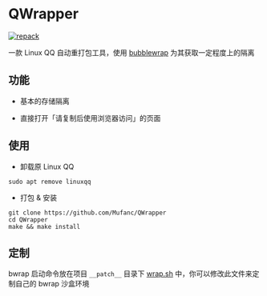 # QWrapper

[![repack](https://img.shields.io/github/actions/workflow/status/Mufanc/QWrapper/ci.yml?branch=master&label=repack)](https://github.com/Mufanc/QWrapper/actions)

一款 Linux QQ 自动重打包工具，使用 [bubblewrap](https://github.com/containers/bubblewrap) 为其获取一定程度上的隔离

## 功能

* 基本的存储隔离

* 直接打开「请复制后使用浏览器访问」的页面

## 使用

* 卸载原 Linux QQ

```shell
sudo apt remove linuxqq
```

* 打包 & 安装

```shell
git clone https://github.com/Mufanc/QWrapper
cd QWrapper
make && make install
```

## 定制

bwrap 启动命令放在项目 `__patch__` 目录下 [wrap.sh](./wrap.sh) 中，你可以修改此文件来定制自己的 bwrap 沙盒环境
